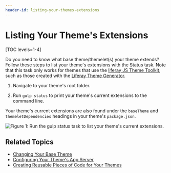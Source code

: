 ```yaml
---
header-id: listing-your-themes-extensions
---
```


# Listing Your Theme's Extensions

[TOC levels=1-4]

Do you need to know what base theme/themelet(s) your theme extends? Follow these 
steps to list your theme's extensions with the Status task. Note that this task 
only works for themes that use the 
[liferay JS Theme Toolkit](https://github.com/liferay/liferay-themes-sdk/tree/master/packages), 
such as those created with the 
[Liferay Theme Generator](/docs/7-2/reference/-/knowledge_base/r/installing-the-theme-generator-and-creating-a-theme).

1.  Navigate to your theme's root folder.

2.  Run `gulp status` to print your theme's current extensions to the command 
    line.

Your theme's current extensions are also found under the `baseTheme` and 
`themeletDependencies` headings in your theme's `package.json`.

![Figure 1: Run the `gulp status` task to list your theme's current extensions.](../../../../images/theme-ext-listing-theme-extensions.png)

## Related Topics

- [Changing Your Base Theme](/docs/7-2/frameworks/-/knowledge_base/f/changing-your-base-theme)
- [Configuring Your Theme's App Server](/docs/7-2/frameworks/-/knowledge_base/f/configuring-your-themes-app-server)
- [Creating Reusable Pieces of Code for Your Themes](/docs/7-2/frameworks/-/knowledge_base/f/creating-reusable-pieces-of-code-for-your-themes)
